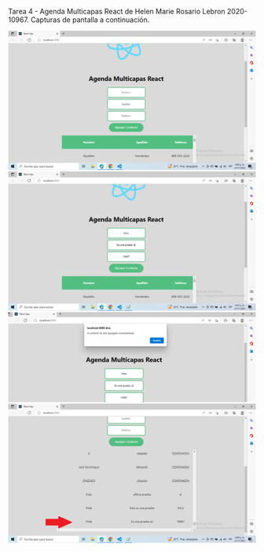 Tarea 4 - Agenda Multicapas React de Helen Marie Rosario Lebron 2020-10967.
Capturas de pantalla a continuación.

![Captura 1](img/tarea4-1.png)
![Captura 2](img/tarea4-2.png)
![Captura 3](img/tarea4-3.png)
![Captura 4](img/tarea4-4.png)